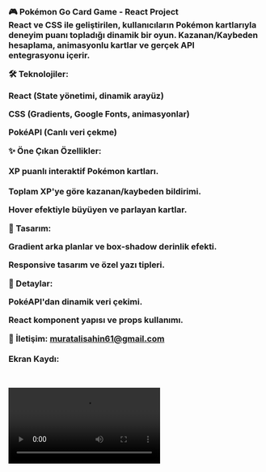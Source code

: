 <h3> 🎮 Pokémon Go Card Game - React Project<br> 
React ve CSS ile geliştirilen, kullanıcıların Pokémon kartlarıyla deneyim puanı topladığı dinamik bir oyun. Kazanan/Kaybeden hesaplama, animasyonlu kartlar ve gerçek API <br> entegrasyonu içerir.

🛠️ Teknolojiler:<br> 

React (State yönetimi, dinamik arayüz)<br> 

CSS (Gradients, Google Fonts, animasyonlar)<br> 

PokéAPI (Canlı veri çekme)<br> 

✨ Öne Çıkan Özellikler:<br> 
<br> 
XP puanlı interaktif Pokémon kartları.<br> 
<br> 
Toplam XP'ye göre kazanan/kaybeden bildirimi.

Hover efektiyle büyüyen ve parlayan kartlar.<br> 

🎨 Tasarım:<br> 

Gradient arka planlar ve box-shadow derinlik efekti.<br> 

Responsive tasarım ve özel yazı tipleri.<br> 

📌 Detaylar:<br> 

PokéAPI'dan dinamik veri çekimi.<br> 

React komponent yapısı ve props kullanımı.<br> 

💬 İletişim: muratalisahin61@gmail.com <br> <br> 
Ekran Kaydı:<br>
</h3><br>

<video controls src="bandicam 2025-02-11 20-51-59-663.mp4" title="Title"></video>

